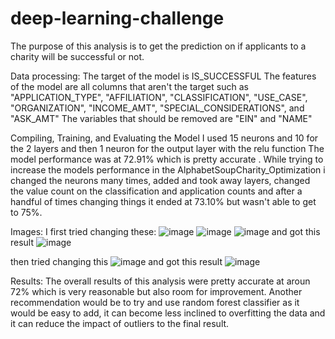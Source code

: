 # deep-learning-challenge

The purpose of this analysis is to get the prediction on if applicants to a charity will be successful or not.   


Data processing:
The target of the model is IS_SUCCESSFUL 
The features of the model are all columns that aren't the target such as "APPLICATION_TYPE", "AFFILIATION", "CLASSIFICATION", "USE_CASE", "ORGANIZATION", "INCOME_AMT", "SPECIAL_CONSIDERATIONS", and "ASK_AMT"
The variables that should be removed are "EIN" and "NAME"

Compiling, Training, and Evaluating the Model
I used 15 neurons and 10 for the 2 layers and then 1 neuron for the output layer with the relu function 
The model performance was at 72.91% which is pretty accurate .
While trying to increase the models performance in the AlphabetSoupCharity_Optimization i changed the neurons many times, added and took away layers, changed the value count on the classification and application counts and after a handful of times changing things it ended at 73.10% but wasn't able to get to 75%. 

Images:
I first tried changing these: 
![image](https://github.com/Samantha5747Marie/deep-learning-challenge/assets/144191446/ebd6daaf-38b1-47fc-a1c8-5d1bf902fedd)
![image](https://github.com/Samantha5747Marie/deep-learning-challenge/assets/144191446/21148729-65c2-47a8-8042-56c2a68f6c41)
![image](https://github.com/Samantha5747Marie/deep-learning-challenge/assets/144191446/e5f7ad2e-3c6c-4fdf-bbf7-7d722e2a3bc1)
and got this result 
![image](https://github.com/Samantha5747Marie/deep-learning-challenge/assets/144191446/8e70ab89-01b5-4fba-830f-54d40be8f335)

then tried changing this 
![image](https://github.com/Samantha5747Marie/deep-learning-challenge/assets/144191446/76c10086-dd48-466e-ba63-1ceab63a0653)
and got this result 
![image](https://github.com/Samantha5747Marie/deep-learning-challenge/assets/144191446/c825f156-255a-4d68-85c9-e823f21e5c6e) 

Results:
The overall results of this analysis were pretty accurate at aroun 72% which is very reasonable but also room for improvement. Another recommendation would be to try and use random forest classifier as it would be easy to add, it can become less inclined to overfitting the data and it can reduce the impact of outliers to the final result.   
